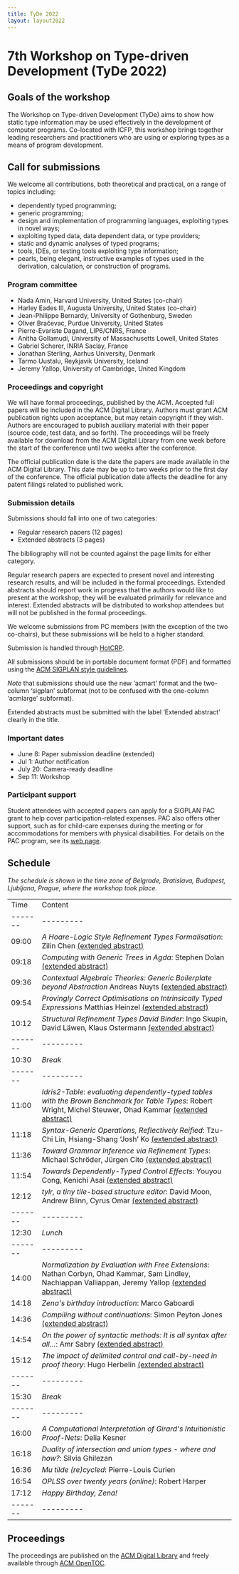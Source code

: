 ```yaml
---
title: TyDe 2022
layout: layout2022
---
```


# 7th Workshop on Type-driven Development (TyDe 2022)

## Goals of the workshop

The Workshop on Type-driven Development (TyDe) aims to show how static type information may be used effectively in the development of computer programs.
Co-located with ICFP, this workshop brings together leading researchers and practitioners who are using or exploring types as a means of program development.

## Call for submissions

We welcome all contributions, both theoretical and practical, on a range of topics including:

- dependently typed programming;
- generic programming;
- design and implementation of programming languages, exploiting types in novel ways;
- exploiting typed data, data dependent data, or type providers;
- static and dynamic analyses of typed programs;
- tools, IDEs, or testing tools exploiting type information;
- pearls, being elegant, instructive examples of types used in the derivation, calculation, or construction of programs.

### Program committee

- Nada Amin, Harvard University, United States (co-chair)
- Harley Eades III, Augusta University, United States (co-chair)
- Jean-Philippe Bernardy, University of Gothenburg, Sweden
- Oliver Bračevac, Purdue University, United States
- Pierre-Evariste Dagand, LIP6/CNRS, France
- Anitha Gollamudi, University of Massachusetts Lowell, United States
- Gabriel Scherer, INRIA Saclay, France
- Jonathan Sterling, Aarhus University, Denmark
- Tarmo Uustalu, Reykjavik University, Iceland
- Jeremy Yallop, University of Cambridge, United Kingdom

### Proceedings and copyright

We will have formal proceedings, published by the ACM.
Accepted full papers will be included in the ACM Digital Library.
Authors must grant ACM publication rights upon acceptance, but may retain copyright if they wish.
Authors are encouraged to publish auxiliary material with their paper (source code, test data, and so forth).
The proceedings will be freely available for download from the ACM Digital Library from one week before the start of the conference until two weeks after the conference.

The official publication date is the date the papers are made available in the ACM Digital Library.
This date may be up to two weeks prior to the first day of the conference.
The official publication date affects the deadline for any patent filings related to published work.

### Submission details

Submissions should fall into one of two categories:

- Regular research papers (12 pages)
- Extended abstracts (3 pages)

The bibliography will not be counted against the page limits for either category.

Regular research papers are expected to present novel and interesting research results, and will be included in the formal proceedings.
Extended abstracts should report work in progress that the authors would like to present at the workshop; they will be evaluated primarily for relevance and interest.
Extended abstracts will be distributed to workshop attendees but will not be published in the formal proceedings.

We welcome submissions from PC members (with the exception of the two co-chairs), but these submissions will be held to a higher standard.

Submission is handled through [HotCRP](https://tyde22.hotcrp.com).

All submissions should be in portable document format (PDF) and formatted using the [ACM SIGPLAN style guidelines](https://www.sigplan.org/Resources/Author/).

*Note* that submissions should use the new ‘acmart’ format and the two-column ‘sigplan’ subformat (not to be confused with the one-column ‘acmlarge’ subformat).

Extended abstracts must be submitted with the label ‘Extended abstract’ clearly in the title.

### Important dates

- June 8: Paper submission deadline (extended)
- Jul 1: Author notification
- July 20: Camera-ready deadline
- Sep 11: Workshop

### Participant support

Student attendees with accepted papers can apply for a SIGPLAN PAC grant to help cover participation-related expenses.
PAC also offers other support, such as for child-care expenses during the meeting or for accommodations for members with physical disabilities.
For details on the PAC program, see its [web page](https://www.sigplan.org/PAC/).

## Schedule

*The schedule is shown in the time zone of Belgrade, Bratislava, Budapest, Ljubljana, Prague, where the workshop took place.*

|       |         |
|-------|---------|
| Time  | Content |
|-------|---------|
| 09:00 | *A Hoare-Logic Style Refinement Types Formalisation*: Zilin Chen [(extended abstract)](/2022-abstracts/?.pdf) |
| 09:18 | *Computing with Generic Trees in Agda*: Stephen Dolan [(extended abstract)](/2022-abstracts/?.pdf) |
| 09:36 | *Contextual Algebraic Theories: Generic Boilerplate beyond Abstraction* Andreas Nuyts [(extended abstract)](/2022-abstracts/?.pdf) |
| 09:54 | *Provingly Correct Optimisations on Intrinsically Typed Expressions* Matthias Heinzel [(extended abstract)](/2022-abstracts/?.pdf) |
| 10:12 | *Structural Refinement Types David Binder*: Ingo Skupin, David Läwen, Klaus Ostermann [(extended abstract)](/2022-abstracts/?.pdf) |
|-------|---------|
| 10:30 | *Break* |
|-------|---------|
| 11:00 | *Idris2-Table: evaluating dependently-typed tables with the Brown Benchmark for Table Types*: Robert Wright, Michel Steuwer, Ohad Kammar [(extended abstract)](/2022-abstracts/?.pdf) |
| 11:18 | *Syntax-Generic Operations, Reflectively Reified*: Tzu-Chi Lin, Hsiang-Shang ‘Josh’ Ko [(extended abstract)](/2022-abstracts/?.pdf) |
| 11:36 | *Toward Grammar Inference via Refinement Types*: Michael Schröder, Jürgen Cito [(extended abstract)](/2022-abstracts/?.pdf) |
| 11:54 | *Towards Dependently-Typed Control Effects*: Youyou Cong, Kenichi Asai [(extended abstract)](/2022-abstracts/?.pdf) |
| 12:12 | *tylr, a tiny tile-based structure editor*: David Moon, Andrew Blinn, Cyrus Omar [(extended abstract)](/2022-abstracts/?.pdf) |
|-------|---------|
| 12:30 | *Lunch* |
|-------|---------|
| 14:00 | *Normalization by Evaluation with Free Extensions*: Nathan Corbyn, Ohad Kammar, Sam Lindley, Nachiappan Valliappan, Jeremy Yallop [(extended abstract)](/2022-abstracts/?.pdf) | 
| 14:18 | *Zena's birthday introduction*: Marco Gaboardi |
| 14:36 | *Compiling without continuations*: Simon Peyton Jones [(extended abstract)](/2022-abstracts/?.pdf) |
| 14:54 | *On the power of syntactic methods: It is all syntax after all…*: Amr Sabry [(extended abstract)](/2022-abstracts/?.pdf) |
| 15:12 | *The impact of delimited control and call-by-need in proof theory*: Hugo Herbelin [(extended abstract)](/2022-abstracts/?.pdf) |
|-------|---------|
| 15:30 | *Break* |
|-------|---------|
| 16:00 | *A Computational Interpretation of Girard's Intuitionistic Proof-Nets*: Delia Kesner |
| 16:18 | *Duality of intersection and union types - where and how?*: Silvia Ghilezan |
| 16:36 | *Mu tilde (re)cycled*: Pierre-Louis Curien |
| 16:54 | *OPLSS over twenty years (online)*: Robert Harper |
| 17:12 | *Happy Birthday, Zena!* |
|-------|---------|

## Proceedings

The proceedings are published on the [ACM Digital Library](https://dl.acm.org/doi/proceedings/10.1145/3546196) and freely available through [ACM OpenTOC](https://www.sigplan.org/OpenTOC/tyde22.html).
